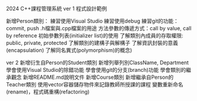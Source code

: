 2024 C++課程管理系統
ver 1
程式設計範例

新增Person類別：
練習使用Visual Studio
練習使用debug
練習git的功能：commit, push
.h檔案與.cpp檔案的用途
方法參數的傳遞方式：call by value, call by reference
初始參數列表(initializer list)的使用
了解類別內成員的存取權限: public, private, protected
了解類別的建構子與解構子
了解資訊封裝的意義(encapsulation)
了解同名異式(polymorphism)的概念)



ver 2
新增衍生自Person的Student類別
新增列舉列別ClassName, Department
學會使用Visual Studio的除錯功能
學會使用git的分支(branch)功能
學會類別的繼承觀念
新增README.md說明文件
新增Course類別
新增繼承自Person的Teacher類別
使用vector容器儲存物件來記錄教師所授課的課程
變數重新命名(rename)，程式碼重構(refactoring)
